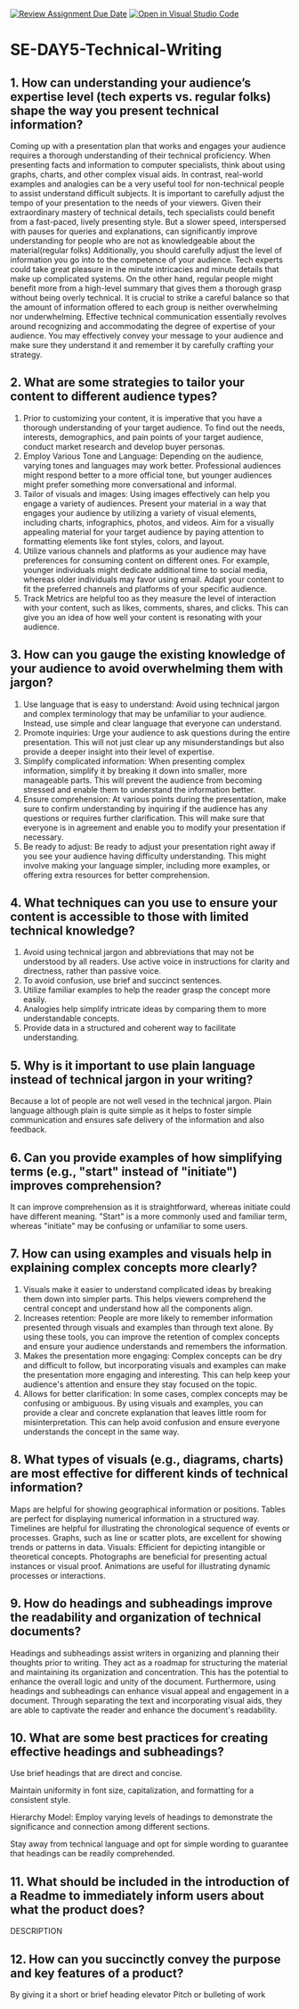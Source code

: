 [![Review Assignment Due Date](https://classroom.github.com/assets/deadline-readme-button-22041afd0340ce965d47ae6ef1cefeee28c7c493a6346c4f15d667ab976d596c.svg)](https://classroom.github.com/a/zsAR-pyY)
[![Open in Visual Studio Code](https://classroom.github.com/assets/open-in-vscode-2e0aaae1b6195c2367325f4f02e2d04e9abb55f0b24a779b69b11b9e10269abc.svg)](https://classroom.github.com/online_ide?assignment_repo_id=15662077&assignment_repo_type=AssignmentRepo)
# SE-DAY5-Technical-Writing
## 1. How can understanding your audience’s expertise level (tech experts vs. regular folks) shape the way you present technical information?
Coming up with a presentation plan that works and engages your audience requires a thorough understanding of their technical proficiency. When presenting facts and information to computer specialists, think about using graphs, charts, and other complex visual aids. In contrast, real-world examples and analogies can be a very useful tool for non-technical people to assist understand difficult subjects.
It is important to carefully adjust the tempo of your presentation to the needs of your viewers. Given their extraordinary mastery of technical details, tech specialists could benefit from a fast-paced, lively presenting style. But a slower speed, interspersed with pauses for queries and explanations, can significantly improve understanding for people who are not as knowledgeable about the material(regular folks)
Additionally, you should carefully adjust the level of information you go into to the competence of your audience. Tech experts could take great pleasure in the minute intricacies and minute details that make up complicated systems. On the other hand, regular people might benefit more from a high-level summary that gives them a thorough grasp without being overly technical. It is crucial to strike a careful balance so that the amount of information offered to each group is neither overwhelming nor underwhelming.
Effective technical communication essentially revolves around recognizing and accommodating the degree of expertise of your audience. You may effectively convey your message to your audience and make sure they understand it and remember it by carefully crafting your strategy.

## 2. What are some strategies to tailor your content to different audience types?
1. Prior to customizing your content, it is imperative that you have a thorough understanding of your target audience. To find out the needs, interests, demographics, and pain points of your target audience, conduct market research and develop buyer personas.
2. Employ Various Tone and Language: Depending on the audience, varying tones and languages may work better. Professional audiences might respond better to a more official tone, but younger audiences might prefer something more conversational and informal.
3. Tailor of visuals and images: Using images effectively can help you engage a variety of audiences. Present your material in a way that engages your audience by utilizing a variety of visual elements, including charts, infographics, photos, and videos. Aim for a visually appealing material for your target audience by paying attention to formatting elements like font styles, colors, and layout.
4. Utilize various channels and platforms as your audience may have preferences for consuming content on different ones. For example, younger individuals might dedicate additional time to social media, whereas older individuals may favor using email. Adapt your content to fit the preferred channels and platforms of your specific audience.
5. Track Metrics are helpful too as they measure the level of interaction with your content, such as likes, comments, shares, and clicks. This can give you an idea of how well your content is resonating with your audience.

## 3. How can you gauge the existing knowledge of your audience to avoid overwhelming them with jargon?

1. Use language that is easy to understand: Avoid using technical jargon and complex terminology that may be unfamiliar to your audience. Instead, use simple and clear language that everyone can understand.
2. Promote inquiries: Urge your audience to ask questions during the entire presentation. This will not just clear up any misunderstandings but also provide a deeper insight into their level of expertise.
3. Simplify complicated information: When presenting complex information, simplify it by breaking it down into smaller, more manageable parts. This will prevent the audience from becoming stressed and enable them to understand the information better.
4. Ensure comprehension: At various points during the presentation, make sure to confirm understanding by inquiring if the audience has any questions or requires further clarification. This will make sure that everyone is in agreement and enable you to modify your presentation if necessary.
5. Be ready to adjust: Be ready to adjust your presentation right away if you see your audience having difficulty understanding. This might involve making your language simpler, including more examples, or offering extra resources for better comprehension.



## 4. What techniques can you use to ensure your content is accessible to those with limited technical knowledge?
1. Avoid using technical jargon and abbreviations that may not be understood by all readers.
Use active voice in instructions for clarity and directness, rather than passive voice.
2. To avoid confusion, use brief and succinct sentences.
3. Utilize familiar examples to help the reader grasp the concept more easily.
4. Analogies help simplify intricate ideas by comparing them to more understandable concepts.
5. Provide data in a structured and coherent way to facilitate understanding.

## 5. Why is it important to use plain language instead of technical jargon in your writing?
Because a lot of people are not well vesed in the technical jargon. Plain language although plain is quite simple as it helps to foster simple communication and ensures safe delivery of the information and also feedback.

## 6. Can you provide examples of how simplifying terms (e.g., "start" instead of "initiate") improves comprehension?
It can improve comprehension as it is straightforward, whereas initiate could have different meaning. "Start" is a more commonly used and familiar term, whereas "initiate" may be confusing or unfamiliar to some users.

## 7. How can using examples and visuals help in explaining complex concepts more clearly?
1. Visuals make it easier to understand complicated ideas by breaking them down into simpler parts. This helps viewers comprehend the central concept and understand how all the components align.
2. Increases retention: People are more likely to remember information presented through visuals and examples than through text alone. By using these tools, you can improve the retention of complex concepts and ensure your audience understands and remembers the information.
3. Makes the presentation more engaging: Complex concepts can be dry and difficult to follow, but incorporating visuals and examples can make the presentation more engaging and interesting. This can help keep your audience's attention and ensure they stay focused on the topic.
4. Allows for better clarification: In some cases, complex concepts may be confusing or ambiguous. By using visuals and examples, you can provide a clear and concrete explanation that leaves little room for misinterpretation. This can help avoid confusion and ensure everyone understands the concept in the same way.
## 8. What types of visuals (e.g., diagrams, charts) are most effective for different kinds of technical information?

Maps are helpful for showing geographical information or positions.
Tables are perfect for displaying numerical information in a structured way.
Timelines are helpful for illustrating the chronological sequence of events or processes.
Graphs, such as line or scatter plots, are excellent for showing trends or patterns in data.
Visuals: Efficient for depicting intangible or theoretical concepts.
Photographs are beneficial for presenting actual instances or visual proof.
Animations are useful for illustrating dynamic processes or interactions.

## 9. How do headings and subheadings improve the readability and organization of technical documents?
Headings and subheadings assist writers in organizing and planning their thoughts prior to writing. They act as a roadmap for structuring the material and maintaining its organization and concentration. This has the potential to enhance the overall logic and unity of the document.
Furthermore, using headings and subheadings can enhance visual appeal and engagement in a document. Through separating the text and incorporating visual aids, they are able to captivate the reader and enhance the document's readability.

## 10. What are some best practices for creating effective headings and subheadings?
Use brief headings that are direct and concise.

Maintain uniformity in font size, capitalization, and formatting for a consistent style.

Hierarchy Model: Employ varying levels of headings to demonstrate the significance and connection among different sections.

Stay away from technical language and opt for simple wording to guarantee that headings can be readily comprehended.

## 11. What should be included in the introduction of a Readme to immediately inform users about what the product does?
DESCRIPTION

## 12. How can you succinctly convey the purpose and key features of a product?
By giving it a short or brief heading
elevator Pitch or bulleting of work
